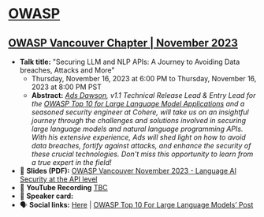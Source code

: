 # [OWASP](https://www.owasp.org)
## [OWASP Vancouver Chapter | November 2023](https://www.meetup.com/owasp-vancouver-chapter/events/290248521/)

- **Talk title:** "Securing LLM and NLP APIs: A Journey to Avoiding Data breaches, Attacks and More"
  - Thursday, November 16, 2023 at 6:00 PM to Thursday, November 16, 2023 at 8:00 PM PST
  - **Abstract:** _[Ads Dawson](https://linkedin.com/in/adamdawson0), v1.1 Technical Release Lead & Entry Lead for the [OWASP Top 10 for Large Language Model Applications](https://github.com/GangGreenTemperTatum/www-project-top-10-for-large-language-model-applications#owasp-top-10-for-large-language-model-applications) and a seasoned security engineer at Cohere, will take us on an insightful journey through the challenges and solutions involved in securing large language models and natural language programming APIs. With his extensive experience, Ads will shed light on how to avoid data breaches, fortify against attacks, and enhance the security of these crucial technologies. Don't miss this opportunity to learn from a true expert in the field!_
- 📄 **Slides (PDF):** [OWASP Vancouver November 2023 - Language AI Security at the API level](%%23MARS%20OWASP%20Vancouver%20Chapter%20-%20November%202023%20-%20Language%20AI%20Security%20at%20the%20API%20level_%20%20Avoiding%20Hacks%2C%20Injections%20and%20Breaches%20-%2011-13-2023%20-%20v1.1%20Live.pdf)
- 🍿 **YouTube Recording** [TBC](https://www.youtube.com/watch?v=KC9rV-8q-mQ)
- 📣 **Speaker card:** 
- 🗣️ **Social links:** [Here](https://www.linkedin.com/posts/activity-7115411874208251905-UMcx?utm_source=share&utm_medium=member_desktop) | [OWASP Top 10 For Large Language Models’ Post
](https://www.linkedin.com/posts/owasp-top-10-for-large-language-models_llm-and-nlp-apis-a-journey-to-avoiding-data-activity-7117214642719916032-q0HM?utm_source=share&utm_medium=member_android)

